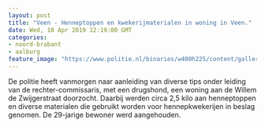 ```yaml
---
layout: post
title: "Veen - Henneptoppen en kwekerijmaterialen in woning in Veen."
date: Wed, 10 Apr 2019 12:19:00 GMT
categories: 
- noord-brabant 
- aalburg 
feature_image: "https://www.politie.nl/binaries/w400h225/content/gallery/politie/nieuws/2019/april/08-zw/hennep-veen.jpg"
---
```


De politie heeft vanmorgen naar aanleiding van diverse tips onder leiding van de rechter-commissaris, met een drugshond, een woning aan de Willem de Zwijgerstraat doorzocht.  Daarbij werden circa 2,5 kilo aan henneptoppen en diverse materialen die gebruikt worden voor hennepkwekerijen in beslag genomen. De 29-jarige bewoner werd aangehouden.
